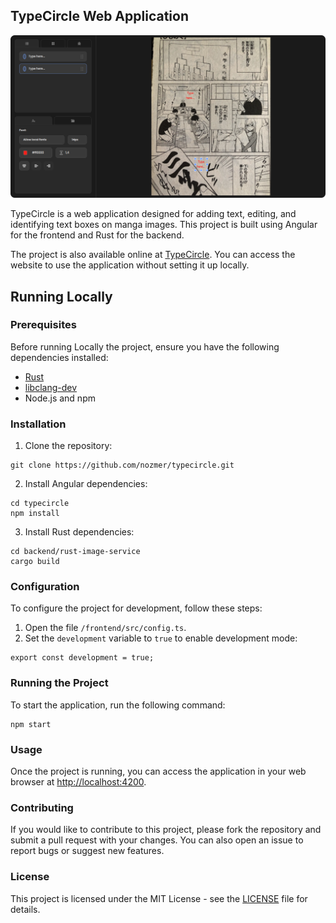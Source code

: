 ## TypeCircle Web Application

![TypeCircle](frontend/src/assets/readme/typecircle.png)

TypeCircle is a web application designed for adding text, editing, and identifying text boxes on manga images. This project is built using Angular for the frontend and Rust for the backend.

The project is also available online at [TypeCircle](http://typecircle.com). You can access the website to use the application without setting it up locally.

## Running Locally

### Prerequisites

Before running Locally the project, ensure you have the following dependencies installed:

- [Rust](https://www.rust-lang.org/tools/install)
- [libclang-dev](https://apt.llvm.org/)
- Node.js and npm

### Installation

1. Clone the repository:

```
git clone https://github.com/nozmer/typecircle.git
```

2. Install Angular dependencies:

```
cd typecircle
npm install
```

3. Install Rust dependencies:

```
cd backend/rust-image-service
cargo build
```

### Configuration

To configure the project for development, follow these steps:

1. Open the file `/frontend/src/config.ts`.
2. Set the `development` variable to `true` to enable development mode:

```
export const development = true;
```

### Running the Project

To start the application, run the following command:
```
npm start
```

### Usage

Once the project is running, you can access the application in your web browser at [http://localhost:4200](http://localhost:4200).

### Contributing

If you would like to contribute to this project, please fork the repository and submit a pull request with your changes. You can also open an issue to report bugs or suggest new features.

### License

This project is licensed under the MIT License - see the [LICENSE](LICENSE) file for details.
